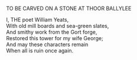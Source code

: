 TO BE CARVED ON A STONE AT THOOR BALLYLEE  
  
I, THE poet William Yeats,  
With old mill boards and sea-green slates,  
And smithy work from the Gort forge,  
Restored this tower for my wife George;  
And may these characters remain  
When all is ruin once again.  
